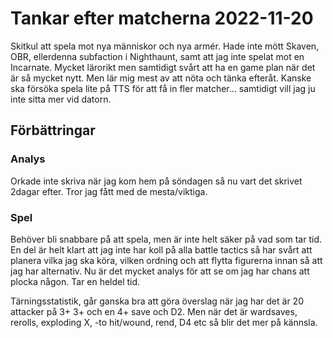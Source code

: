 # Tankar efter matcherna 2022-11-20

Skitkul att spela mot nya människor och nya armér. Hade inte mött Skaven, OBR, ellerdenna subfaction i Nighthaunt, samt att jag inte spelat mot en Incarnate. Mycket lärorikt men samtidigt svårt att ha en game plan när det är så mycket nytt. Men lär mig mest av att nöta och tänka efteråt. Kanske ska försöka spela lite på TTS för att få in fler matcher... samtidigt vill jag ju inte sitta mer vid datorn. 


## Förbättringar

### Analys
Orkade inte skriva när jag kom hem på söndagen så nu vart det skrivet 2dagar efter. Tror jag fått med de mesta/viktiga.

### Spel
Behöver bli snabbare på att spela, men är inte helt säker på vad som tar tid. En del är helt klart att jag inte har koll på alla battle tactics så har svårt att planera vilka jag ska köra, vilken ordning och att flytta figurerna innan så att jag har alternativ. Nu är det mycket analys för att se om jag har chans att plocka någon. Tar en heldel tid.

Tärningsstatistik, går ganska bra att göra överslag när jag har det är 20 attacker på 3+ 3+ och en 4+ save och D2. Men när det är wardsaves, rerolls, exploding X, -to hit/wound, rend, D4 etc så blir det mer på kännsla. 